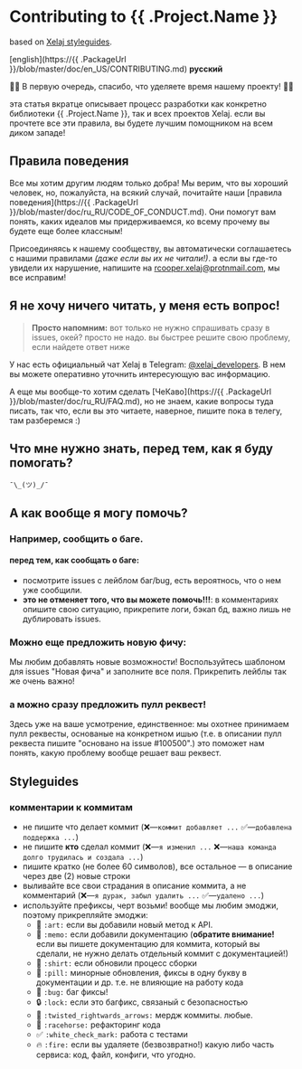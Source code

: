 # Contributing to {{ .Project.Name }}

based on [Xelaj styleguides](https://github.com/xelaj/birch/blob/master/CONTRIBUTING.md).

[english](https://{{ .PackageUrl }}/blob/master/doc/en_US/CONTRIBUTING.md) **русский**

🌚🌚 В первую очередь, спасибо, что уделяете время нашему проекту! 🌝🌝

эта статья вкратце описывает процесс разработки как конкретно библиотеки {{ .Project.Name }}, так и всех проектов Xelaj. если вы прочтете все эти правила, вы будете лучшим помощником на всем диком западе!

## Правила поведения

Все мы хотим другим людям только добра! Мы верим, что вы хороший человек, но, пожалуйста, на всякий случай, почитайте наши [правила поведения](https://{{ .PackageUrl }}/blob/master/doc/ru_RU/CODE_OF_CONDUCT.md). Они помогут вам понять, каких идеалов мы придерживаемся, ко всему прочему вы будете еще более классным!

Присоединяясь к нашему сообществу, вы автоматически соглашаетесь с нашими правилами _(даже если вы их не читали!)_. а если вы где-то увидели их нарушение, напишите на rcooper.xelaj@protnmail.com, мы все исправим!

## Я не хочу ничего читать, у меня есть вопрос!

> **Просто напомним:** вот только не нужно спрашивать сразу в issues, окей? просто не надо. вы быстрее решите свою проблему, если найдете ответ ниже

У нас есть официальный чат Xelaj в Telegram: [@xelaj_developers](http://t.me/xelaj_developers). В нем вы можете оперативно уточнить интересующую вас информацию.

А еще мы вообще-то хотим сделать [ЧеКаво](https://{{ .PackageUrl }}/blob/master/doc/ru_RU/FAQ.md), но не знаем, какие вопросы туда писать, так что, если вы это читаете, наверное, пишите пока в телегу, там разберемся :)

## Что мне нужно знать, перед тем, как я буду помогать?

`¯\_(ツ)_/¯`

## А как вообще я могу помочь?

### Например, сообщить о баге.

#### перед тем, как сообщать о баге:

* посмотрите issues с лейблом баг/bug, есть вероятнось, что о нем уже сообщили.
* **это не отменяет того, что вы можете помочь!!!**: в комментариях опишите свою ситуацию, прикрепите логи, бэкап бд, важно лишь не дублировать issues.

### Можно еще предложить новую фичу:

Мы любим добавлять новые возможности! Воспользуйтесь шаблоном для issues "Новая фича" и заполните все поля. Прикрепить лейблы так же очень важно!

### а можно сразу предложить пулл реквест!

Здесь уже на ваше усмотрение, единственное: мы охотнее принимаем пулл реквесты, основаные на конкретном ишью (т.е. в описании пулл реквеста пишите "основано на issue #100500".) это поможет нам понять, какую проблему вообще решает ваш реквест.

## Styleguides

### комментарии к коммитам

* не пишите что делает коммит (❌—`коммит добавляет ...` ✅—`добавлена поддержка ...`)
* не пишите **кто** сделал коммит (❌—`я изменил ...` ❌—`наша команда долго трудилась и создала ...`)
* пишите кратко (не более 60 символов), все остальное — в описание через две (2) новые строки
* выливайте все свои страдания в описание коммита, а не комментарий (❌—`я дурак, забыл удалить ...` ✅—`удалено ...`)
* используйте префиксы, черт возьми! вообще мы любим эмоджи, поэтому прикрепляйте эмоджи:
  * 🎨 `:art:` если вы добавили новый метод к API.
  * 📝 `:memo:` если добавили документацию (**обратите внимание!** если вы пишете документацию для коммита, который вы сделали, не нужно делать отдельный коммит с документацией!)
  * 👕 `:shirt:` если обновили процесс сборки
  * 💊 `:pill:` минорные обновления, фиксы в одну букву в документации и др. т.е. не влияющие на работу кода
  * 🐛 `:bug:` баг фиксы!
  * 🔒 `:lock:` если это багфикс, связаный с безопасностью
  * 🔀 `:twisted_rightwards_arrows:` мердж коммиты. любые.
  * 🏇 `:racehorse:` рефакторинг кода
  * ✅ `:white_check_mark:` работа с тестами
  * 🔥 `:fire:` если вы удаляете (безвозвратно!) какую либо часть сервиса: код, файл, конфиги, что угодно.
